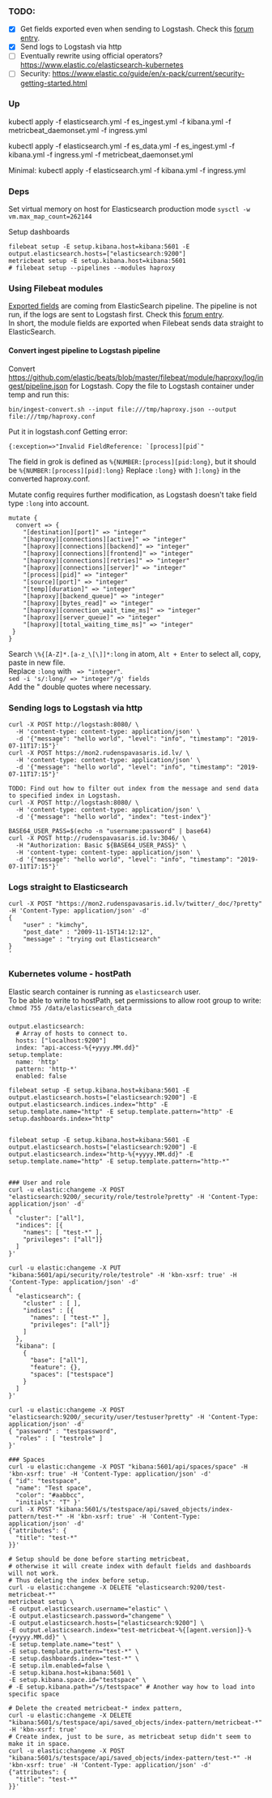 ### TODO:
- [x] Get fields exported even when sending to Logstash. Check this [forum entry](https://discuss.elastic.co/t/filebeat-6-apache2-module-fields-not-exported-to-logstash/109402).
- [x] Send logs to Logstash via http
- [ ] Eventually rewrite using official operators? https://www.elastic.co/elasticsearch-kubernetes
- [ ] Security: https://www.elastic.co/guide/en/x-pack/current/security-getting-started.html

### Up
kubectl apply -f elasticsearch.yml -f es_ingest.yml -f kibana.yml -f metricbeat_daemonset.yml -f ingress.yml

kubectl apply -f elasticsearch.yml -f es_data.yml -f es_ingest.yml -f kibana.yml -f ingress.yml -f metricbeat_daemonset.yml

Minimal:
kubectl apply -f elasticsearch.yml -f kibana.yml -f ingress.yml

### Deps
Set virtual memory on host for Elasticsearch production mode
`sysctl -w vm.max_map_count=262144`



Setup dashboards
```
filebeat setup -E setup.kibana.host=kibana:5601 -E output.elasticsearch.hosts=["elasticsearch:9200"]
metricbeat setup -E setup.kibana.host=kibana:5601
# filebeat setup --pipelines --modules haproxy
```

### Using Filebeat modules
[Exported fields](https://www.elastic.co/guide/en/beats/filebeat/current/exported-fields-haproxy.html) are coming from ElasticSearch pipeline. The pipeline is not run, if the logs are sent to Logstash first. Check this [forum entry](https://discuss.elastic.co/t/filebeat-6-apache2-module-fields-not-exported-to-logstash/109402).  
In short, the module fields are exported when Filebeat sends data straight to ElasticSearch.  

#### Convert ingest pipeline to Logstash pipeline
Convert https://github.com/elastic/beats/blob/master/filebeat/module/haproxy/log/ingest/pipeline.json for Logstash.
Copy the file to Logstash container under temp and run this:
```
bin/ingest-convert.sh --input file:///tmp/haproxy.json --output file:///tmp/haproxy.conf
```
Put it in logstash.conf
Getting error:
```
{:exception=>"Invalid FieldReference: `[process][pid`"
```
The field in grok is defined as `%{NUMBER:[process][pid:long}`, but it should be `%{NUMBER:[process][pid]:long}`
Replace `:long}` with `]:long}` in the converted haproxy.conf.  

Mutate config requires further modification, as Logstash doesn't take field type `:long` into account.
```
mutate {
  convert => {
    "[destination][port]" => "integer"
    "[haproxy][connections][active]" => "integer"
    "[haproxy][connections][backend]" => "integer"
    "[haproxy][connections][frontend]" => "integer"
    "[haproxy][connections][retries]" => "integer"
    "[haproxy][connections][server]" => "integer"
    "[process][pid]" => "integer"
    "[source][port]" => "integer"
    "[temp][duration]" => "integer"
    "[haproxy][backend_queue]" => "integer"
    "[haproxy][bytes_read]" => "integer"
    "[haproxy][connection_wait_time_ms]" => "integer"
    "[haproxy][server_queue]" => "integer"
    "[haproxy][total_waiting_time_ms]" => "integer"
 }
}
```
Search `\%{[A-Z]*.[a-z_\[\]]*:long` in atom, `Alt + Enter` to select all, copy, paste in new file.  
Replace `:long` with ` => "integer"`.  
`sed -i 's/:long/ => "integer"/g' fields`  
Add the " double quotes where necessary.



### Sending logs to Logstash via http
```
curl -X POST http://logstash:8080/ \
  -H 'content-type: content-type: application/json' \
  -d '{"message": "hello world", "level": "info", "timestamp": "2019-07-11T17:15"}'
curl -X POST https://mon2.rudenspavasaris.id.lv/ \
  -H 'content-type: content-type: application/json' \
  -d '{"message": "hello world", "level": "info", "timestamp": "2019-07-11T17:15"}'

TODO: Find out how to filter out index from the message and send data to specified index in Logstash.
curl -X POST http://logstash:8080/ \
  -H 'content-type: content-type: application/json' \
  -d '{"message": "hello world", "index": "test-index"}'

BASE64_USER_PASS=$(echo -n "username:password" | base64)
curl -X POST http://rudenspavasaris.id.lv:3046/ \
  -H "Authorization: Basic ${BASE64_USER_PASS}" \
  -H 'content-type: content-type: application/json' \
  -d '{"message": "hello world", "level": "info", "timestamp": "2019-07-11T17:15"}'
```

### Logs straight to Elasticsearch
```
curl -X POST "https://mon2.rudenspavasaris.id.lv/twitter/_doc/?pretty" -H 'Content-Type: application/json' -d'
{
    "user" : "kimchy",
    "post_date" : "2009-11-15T14:12:12",
    "message" : "trying out Elasticsearch"
}
'
```


### Kubernetes volume - hostPath
Elastic search container is running as `elasticsearch` user.  
To be able to write to hostPath, set permissions to allow root group to write:  
`chmod 755 /data/elasticsearch_data`



###
```
output.elasticsearch:
  # Array of hosts to connect to.
  hosts: ["localhost:9200"]
  index: "api-access-%{+yyyy.MM.dd}"
setup.template:
  name: 'http'
  pattern: 'http-*'
  enabled: false
```
```
filebeat setup -E setup.kibana.host=kibana:5601 -E output.elasticsearch.hosts=["elasticsearch:9200"] -E output.elasticsearch.indices.index="http" -E setup.template.name="http" -E setup.template.pattern="http" -E setup.dashboards.index="http"


filebeat setup -E setup.kibana.host=kibana:5601 -E output.elasticsearch.hosts=["elasticsearch:9200"] -E output.elasticsearch.index="http-%{+yyyy.MM.dd}" -E setup.template.name="http" -E setup.template.pattern="http-*"


### User and role
curl -u elastic:changeme -X POST "elasticsearch:9200/_security/role/testrole?pretty" -H 'Content-Type: application/json' -d'
{
  "cluster": ["all"],
  "indices": [{
    "names": [ "test-*" ],
    "privileges": ["all"]}
  ]
}'

curl -u elastic:changeme -X PUT "kibana:5601/api/security/role/testrole" -H 'kbn-xsrf: true' -H 'Content-Type: application/json' -d'
{
  "elasticsearch": {
    "cluster" : [ ],
    "indices" : [{
      "names": [ "test-*" ],
      "privileges": ["all"]}
    ]
  },
  "kibana": [
    {
      "base": ["all"],
      "feature": {},
      "spaces": ["testspace"]
    }
  ]
}'

curl -u elastic:changeme -X POST "elasticsearch:9200/_security/user/testuser?pretty" -H 'Content-Type: application/json' -d'
{ "password" : "testpassword",
  "roles" : [ "testrole" ]
}'

### Spaces
curl -u elastic:changeme -X POST "kibana:5601/api/spaces/space" -H 'kbn-xsrf: true' -H 'Content-Type: application/json' -d'
{ "id": "testspace",
  "name": "Test space",
  "color": "#aabbcc",
  "initials": "T" }'
curl -X POST "kibana:5601/s/testspace/api/saved_objects/index-pattern/test-*" -H 'kbn-xsrf: true' -H 'Content-Type: application/json' -d'
{"attributes": {
  "title": "test-*"
}}'

# Setup should be done before starting metricbeat,
# otherwise it will create index with default fields and dashboards will not work.
# Thus deleting the index before setup.
curl -u elastic:changeme -X DELETE "elasticsearch:9200/test-metricbeat-*"
metricbeat setup \
-E output.elasticsearch.username="elastic" \
-E output.elasticsearch.password="changeme" \
-E output.elasticsearch.hosts=["elasticsearch:9200"] \
-E output.elasticsearch.index="test-metricbeat-%{[agent.version]}-%{+yyyy.MM.dd}" \
-E setup.template.name="test" \
-E setup.template.pattern="test-*" \
-E setup.dashboards.index="test-*" \
-E setup.ilm.enabled=false \
-E setup.kibana.host=kibana:5601 \
-E setup.kibana.space.id="testspace" \
# -E setup.kibana.path="/s/testspace" # Another way how to load into specific space

# Delete the created metricbeat-* index pattern,
curl -u elastic:changeme -X DELETE "kibana:5601/s/testspace/api/saved_objects/index-pattern/metricbeat-*" -H 'kbn-xsrf: true'
# Create index, just to be sure, as metricbeat setup didn't seem to make it in space.
curl -u elastic:changeme -X POST "kibana:5601/s/testspace/api/saved_objects/index-pattern/test-*" -H 'kbn-xsrf: true' -H 'Content-Type: application/json' -d'
{"attributes": {
  "title": "test-*"
}}'

```
